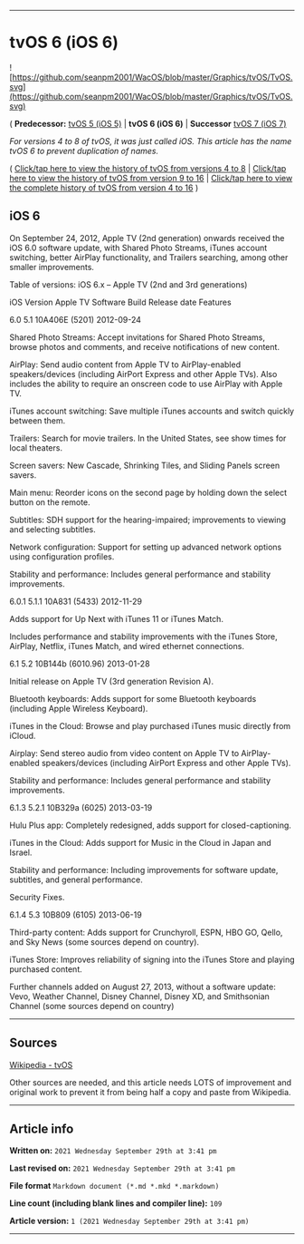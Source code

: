 
***

# tvOS 6 (iOS 6)

![https://github.com/seanpm2001/WacOS/blob/master/Graphics/tvOS/TvOS.svg](https://github.com/seanpm2001/WacOS/blob/master/Graphics/tvOS/TvOS.svg)

( **Predecessor:** [tvOS 5 (iOS 5)](https://github.com/seanpm2001/WacOS/wiki/tvOS-5/) | **tvOS 6 (iOS 6)** | **Successor** [tvOS 7 (iOS 7)](https://github.com/seanpm2001/WacOS/wiki/tvOS-7/)

_For versions 4 to 8 of tvOS, it was just called iOS. This article has the name tvOS 6 to prevent duplication of names._

( [Click/tap here to view the history of tvOS from versions 4 to 8](https://github.com/seanpm2001/WacOS/wiki/tvOS-early-version-history/) | [Click/tap here to view the history of tvOS from version 9 to 16](https://github.com/seanpm2001/WacOS/wiki/tvOS-version-history/) | [Click/tap here to view the complete history of tvOS from version 4 to 16](https://github.com/seanpm2001/WacOS/wiki/tvOS-complete-version-history/) )

## iOS 6

On September 24, 2012, Apple TV (2nd generation) onwards received the iOS 6.0 software update, with Shared Photo Streams, iTunes account switching, better AirPlay functionality, and Trailers searching, among other smaller improvements.

Table of versions: iOS 6.x – Apple TV (2nd and 3rd generations)

iOS Version 	Apple TV Software 	Build 	Release date 	Features

6.0 	5.1 	10A406E (5201) 	2012-09-24 	

Shared Photo Streams: Accept invitations for Shared Photo Streams, browse photos and comments, and receive notifications of new content.

AirPlay: Send audio content from Apple TV to AirPlay-enabled speakers/devices (including AirPort Express and other Apple TVs). Also includes the ability to require an onscreen code to use AirPlay with Apple TV.

iTunes account switching: Save multiple iTunes accounts and switch quickly between them.

Trailers: Search for movie trailers. In the United States, see show times for local theaters.

Screen savers: New Cascade, Shrinking Tiles, and Sliding Panels screen savers.

Main menu: Reorder icons on the second page by holding down the select button on the remote.

Subtitles: SDH support for the hearing-impaired; improvements to viewing and selecting subtitles.

Network configuration: Support for setting up advanced network options using configuration profiles.

Stability and performance: Includes general performance and stability improvements.

6.0.1 	5.1.1 	10A831 (5433) 	2012-11-29 	

Adds support for Up Next with iTunes 11 or iTunes Match.

Includes performance and stability improvements with the iTunes Store, AirPlay, Netflix, iTunes Match, and wired ethernet connections.

6.1 	5.2 	10B144b (6010.96) 	2013-01-28 	

Initial release on Apple TV (3rd generation Revision A).

Bluetooth keyboards: Adds support for some Bluetooth keyboards (including Apple Wireless Keyboard).

iTunes in the Cloud: Browse and play purchased iTunes music directly from iCloud.

Airplay: Send stereo audio from video content on Apple TV to AirPlay-enabled speakers/devices (including AirPort Express and other Apple TVs).

Stability and performance: Includes general performance and stability improvements.

6.1.3 	5.2.1 	10B329a (6025) 	2013-03-19 	

Hulu Plus app: Completely redesigned, adds support for closed-captioning.

iTunes in the Cloud: Adds support for Music in the Cloud in Japan and Israel.

Stability and performance: Including improvements for software update, subtitles, and general performance.

Security Fixes.

6.1.4 	5.3 	10B809 (6105) 	2013-06-19 	

Third-party content: Adds support for Crunchyroll, ESPN, HBO GO, Qello, and Sky News (some sources depend on country).

iTunes Store: Improves reliability of signing into the iTunes Store and playing purchased content.

Further channels added on August 27, 2013, without a software update: Vevo, Weather Channel, Disney Channel, Disney XD, and Smithsonian Channel (some sources depend on country)

***

## Sources

[Wikipedia - tvOS](https://en.wikipedia.org/wiki/TvOS/)

Other sources are needed, and this article needs LOTS of improvement and original work to prevent it from being half a copy and paste from Wikipedia.

***

## Article info

**Written on:** `2021 Wednesday September 29th at 3:41 pm`

**Last revised on:** `2021 Wednesday September 29th at 3:41 pm`

**File format** `Markdown document (*.md *.mkd *.markdown)`

**Line count (including blank lines and compiler line):** `109`

**Article version:** `1 (2021 Wednesday September 29th at 3:41 pm)`

***

<!-- Tools

Quick copy and paste

https://github.com/seanpm2001/WacOS/wiki/

!-->

